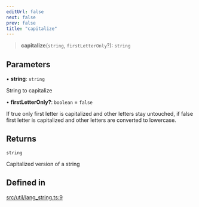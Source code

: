 ```yaml
---
editUrl: false
next: false
prev: false
title: "capitalize"
---
```


> **capitalize**(`string`, `firstLetterOnly`?): `string`

## Parameters

• **string**: `string`

String to capitalize

• **firstLetterOnly?**: `boolean` = `false`

If true only first letter is capitalized
and other letters stay untouched, if false first letter is capitalized
and other letters are converted to lowercase.

## Returns

`string`

Capitalized version of a string

## Defined in

[src/util/lang\_string.ts:9](https://github.com/fabricjs/fabric.js/blob/a0b4adf41e0a1fd81824114cedd4c32bfb8cac25/src/util/lang_string.ts#L9)
